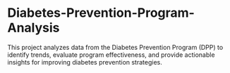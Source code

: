 # Diabetes-Prevention-Program-Analysis
This project analyzes data from the Diabetes Prevention Program (DPP) to identify trends, evaluate program effectiveness, and provide actionable insights for improving diabetes prevention strategies.
